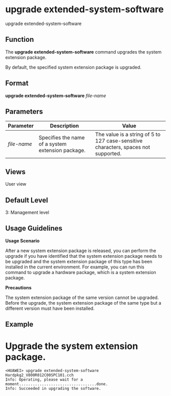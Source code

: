 upgrade extended-system-software
================================

upgrade extended-system-software

Function
--------



The **upgrade extended-system-software** command upgrades the system extension package.



By default, the specified system extension package is upgraded.


Format
------

**upgrade extended-system-software** *file-name*


Parameters
----------

| Parameter | Description | Value |
| --- | --- | --- |
| *file-name* | Specifies the name of a system extension package. | The value is a string of 5 to 127 case-sensitive characters, spaces not supported. |



Views
-----

User view


Default Level
-------------

3: Management level


Usage Guidelines
----------------

**Usage Scenario**

After a new system extension package is released, you can perform the upgrade if you have identified that the system extension package needs to be upgraded and the system extension package of this type has been installed in the current environment. For example, you can run this command to upgrade a hardware package, which is a system extension package.

**Precautions**

The system extension package of the same version cannot be upgraded. Before the upgrade, the system extension package of the same type but a different version must have been installed.


Example
-------

# Upgrade the system extension package.
```
<HUAWEI> upgrade extended-system-software Hardpkg2_V800R012C00SPC101.cch
Info: Operating, please wait for a moment..................................done.
Info: Succeeded in upgrading the software.

```